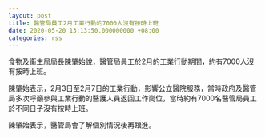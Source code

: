```yaml
---
layout: post
title: 醫管局員工2月工業行動約7000人沒有按時上班
date: 2020-05-20 13:13:50.000000000 +08:00
categories: rss
---
```


食物及衞生局局長陳肇始說，醫管局員工於2月的工業行動期間，約有7000人沒有按時上班。

陳肇始表示，2月3日至2月7日的工業行動，影響公立醫院服務，當時政府及醫管局多次呼籲參與工業行動的醫護人員返回工作崗位，當時約有7000名醫管局員工於不同日子沒有按時上班。

陳肇始表示，醫管局會了解個別情況後再跟進。
